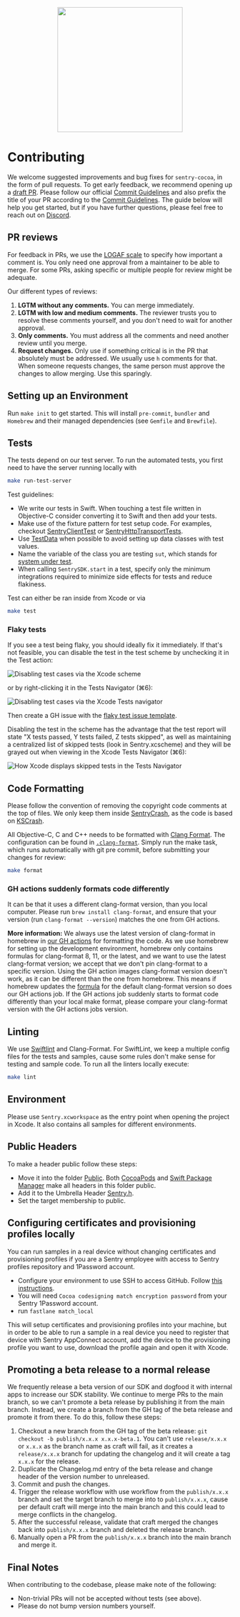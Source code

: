 <p align="center">
  <a href="https://sentry.io" target="_blank" align="center">
    <img src="https://sentry-brand.storage.googleapis.com/sentry-logo-black.png" width="280">
  </a>
  <br />
</p>

# Contributing

We welcome suggested improvements and bug fixes for `sentry-cocoa`, in the form of pull requests. To get early feedback, we recommend opening up a [draft PR](https://docs.github.com/en/pull-requests/collaborating-with-pull-requests/proposing-changes-to-your-work-with-pull-requests/about-pull-requests#draft-pull-requests). Please follow our official [Commit Guidelines](https://develop.sentry.dev/code-review/#commit-guidelines) and also prefix the title of your PR according to the [Commit Guidelines](https://develop.sentry.dev/code-review/#commit-guidelines). The guide below will help you get started, but if you have further questions, please feel free to reach out on [Discord](https://discord.gg/Ww9hbqr).

## PR reviews

For feedback in PRs, we use the [LOGAF scale](https://develop.sentry.dev/engineering-practices/code-review/#logaf-scale) to specify how important a comment is. You only need one approval from a maintainer to be able to merge. For some PRs, asking specific or multiple people for review might be adequate.

Our different types of reviews:

1. **LGTM without any comments.** You can merge immediately.
2. **LGTM with low and medium comments.** The reviewer trusts you to resolve these comments yourself, and you don't need to wait for another approval.
3. **Only comments.** You must address all the comments and need another review until you merge.
4. **Request changes.** Only use if something critical is in the PR that absolutely must be addressed. We usually use `h` comments for that. When someone requests changes, the same person must approve the changes to allow merging. Use this sparingly.

## Setting up an Environment

Run `make init` to get started. This will install `pre-commit`, `bundler` and `Homebrew` and their managed dependencies (see `Gemfile` and `Brewfile`).

## Tests

The tests depend on our test server. To run the automated tests, you first need to have the server running locally with

```sh
make run-test-server
```

Test guidelines:

- We write our tests in Swift. When touching a test file written in Objective-C consider converting it to Swift and then add your tests.
- Make use of the fixture pattern for test setup code. For examples, checkout [SentryClientTest](/Tests/SentryTests/SentryClientTest.swift) or [SentryHttpTransportTests](/Tests/SentryTests/SentryHttpTransportTests.swift).
- Use [TestData](/Tests/SentryTests/Protocol/TestData.swift) when possible to avoid setting up data classes with test values.
- Name the variable of the class you are testing `sut`, which stands for [system under test](https://en.wikipedia.org/wiki/System_under_test).
- When calling `SentrySDK.start` in a test, specify only the minimum integrations required to minimize side effects for tests and reduce flakiness.

Test can either be ran inside from Xcode or via

```sh
make test
```

### Flaky tests

If you see a test being flaky, you should ideally fix it immediately. If that's not feasible, you can disable the test in the test scheme by unchecking it in the Test action:

![Disabling test cases via the Xcode scheme](./develop-docs/disabling_tests_xcode_scheme.png)

or by right-clicking it in the Tests Navigator (⌘6):

![Disabling test cases via the Xcode Tests navigator](./develop-docs/disabling_tests_xcode_tests_navigator.png)

Then create a GH issue with the [flaky test issue template](https://github.com/getsentry/sentry-cocoa/issues/new?assignees=&labels=Platform%3A+Cocoa%2CType%3A+Flaky+Test&template=flaky-test.yml).

Disabling the test in the scheme has the advantage that the test report will state "X tests passed, Y tests failed, Z tests skipped", as well as maintaining a centralized list of skipped tests (look in Sentry.xcscheme) and they will be grayed out when viewing in the Xcode Tests Navigator (⌘6):

![How Xcode displays skipped tests in the Tests Navigator](./develop-docs/xcode_tests_navigator_with_skipped_test.png)

## Code Formatting

Please follow the convention of removing the copyright code comments at the top of files. We only keep them inside [SentryCrash](/SentryCrash/),
as the code is based on [KSCrash](https://github.com/kstenerud/KSCrash).

All Objective-C, C and C++ needs to be formatted with [Clang Format](http://clang.llvm.org/docs/ClangFormat.html). The configuration can be found in [`.clang-format`](./.clang-format). Simply run the make task, which runs automatically with git pre commit, before submitting your changes for review:

```sh
make format
```

### GH actions suddenly formats code differently

It can be that it uses a different clang-format version, than you local computer. Please run `brew install clang-format`, and ensure that your version (run `clang-format --version`) matches the one from GH actions.

**More information:**
We always use the latest version of clang-format in homebrew in [our GH actions](https://github.com/getsentry/sentry-cocoa/blob/bdaf35331fa9dc67fc318e4a25b92cdc9b0c0ed7/.github/workflows/format-code.yml#L19-L20) for formatting the code.
As we use homebrew for setting up the development environment, homebrew only contains formulas for clang-format 8, 11, or the latest, and we want to use the latest clang-format version; we accept that we don't pin clang-format to a specific version. Using the GH action images clang-format version doesn't work, as it can be different than the one from homebrew.
This means if homebrew updates the [formula](https://formulae.brew.sh/formula/) for the default clang-format version so does our GH actions job. If the GH actions job suddenly starts to format code differently than your local make format, please compare your clang-format version with the GH actions jobs version.

## Linting

We use [Swiftlint](https://github.com/realm/SwiftLint) and Clang-Format. For SwiftLint, we keep a multiple config files for the tests and samples, cause some rules don't make sense for testing and sample code. To run all the linters locally execute:

```sh
make lint
```

## Environment

Please use `Sentry.xcworkspace` as the entry point when opening the project in Xcode. It also contains all samples for different environments.

## Public Headers

To make a header public follow these steps:

- Move it into the folder [Public](/Sources/Sentry/Public). Both [CocoaPods](Sentry.podspec) and [Swift Package Manager](Package.swift) make all headers in this folder public.
- Add it to the Umbrella Header [Sentry.h](/Sources/Sentry/Public/Sentry.h).
- Set the target membership to public.

## Configuring certificates and provisioning profiles locally

You can run samples in a real device without changing certificates and provisioning profiles if you are a Sentry employee with access to Sentry profiles repository and 1Password account.

- Configure your environment to use SSH to access GitHub. Follow [this instructions](https://docs.github.com/en/authentication/connecting-to-github-with-ssh).
- You will need `Cocoa codesigning match encryption password` from your Sentry 1Password account.
- run `fastlane match_local`

This will setup certificates and provisioning profiles into your machine, but in order to be able to run a sample in a real device you need to register that device with Sentry AppConnect account, add the device to the provisioning profile you want to use, download the profile again and open it with Xcode.

## Promoting a beta release to a normal release

We frequently release a beta version of our SDK and dogfood it with internal apps to increase our SDK stability. We continue to merge PRs to the main branch, so we can't promote a beta release by publishing it from the main branch. Instead, we create a branch from the GH tag of the beta release and promote it from there. To do this, follow these steps:

1. Checkout a new branch from the GH tag of the beta release: `git checkout -b publish/x.x.x x.x.x-beta.1`. You can't use `release/x.x.x` or `x.x.x` as the branch name as craft will fail, as it creates a `release/x.x.x` branch for updating the changelog and it will create a tag `x.x.x` for the release.
2. Duplicate the Changelog.md entry of the beta release and change header of the version number to unreleased.
3. Commit and push the changes.
4. Trigger the release workflow with use workflow from the `publish/x.x.x` branch and set the target branch to merge into to `publish/x.x.x`, cause per default craft will merge into the main branch and this could lead to merge conflicts in the changelog.
5. After the successful release, validate that craft merged the changes back into `publish/x.x.x` branch and deleted the release branch.
6. Manually open a PR from the `publish/x.x.x` branch into the main branch and merge it.

## Final Notes

When contributing to the codebase, please make note of the following:

- Non-trivial PRs will not be accepted without tests (see above).
- Please do not bump version numbers yourself.
